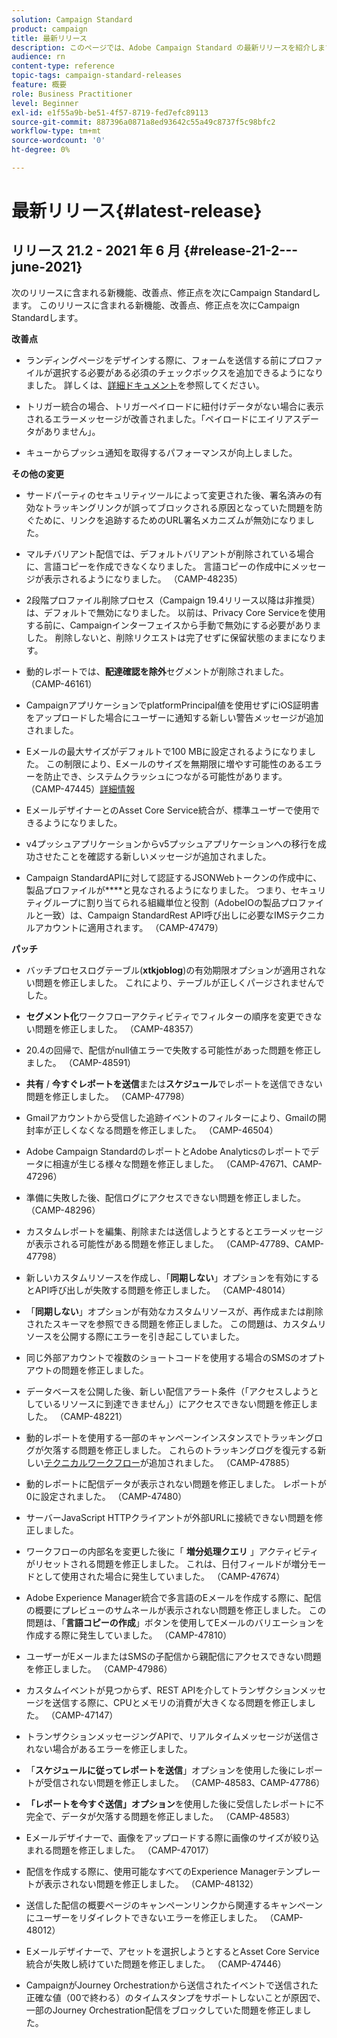 ```yaml
---
solution: Campaign Standard
product: campaign
title: 最新リリース
description: このページでは、Adobe Campaign Standard の最新リリースを紹介します。
audience: rn
content-type: reference
topic-tags: campaign-standard-releases
feature: 概要
role: Business Practitioner
level: Beginner
exl-id: e1f55a9b-be51-4f57-8719-fed7efc89113
source-git-commit: 887396a0871a8ed93642c55a49c8737f5c98bfc2
workflow-type: tm+mt
source-wordcount: '0'
ht-degree: 0%

---
```



# 最新リリース{#latest-release}

## リリース 21.2 - 2021 年 6 月 {#release-21-2---june-2021}

次のリリースに含まれる新機能、改善点、修正点を次にCampaign Standardします。 このリリースに含まれる新機能、改善点、修正点を次にCampaign Standardします。

**改善点**

* ランディングページをデザインする際に、フォームを送信する前にプロファイルが選択する必要がある必須のチェックボックスを追加できるようになりました。 詳しくは、[詳細ドキュメント](../../channels/using/managing-landing-page-form-data.md#agreement-checkbox)を参照してください。

* トリガー統合の場合、トリガーペイロードに紐付けデータがない場合に表示されるエラーメッセージが改善されました。「ペイロードにエイリアスデータがありません」。

* キューからプッシュ通知を取得するパフォーマンスが向上しました。

**その他の変更**

* サードパーティのセキュリティツールによって変更された後、署名済みの有効なトラッキングリンクが誤ってブロックされる原因となっていた問題を防ぐために、リンクを追跡するためのURL署名メカニズムが無効になりました。

* マルチバリアント配信では、デフォルトバリアントが削除されている場合に、言語コピーを作成できなくなりました。 言語コピーの作成中にメッセージが表示されるようになりました。 （CAMP-48235）

* 2段階プロファイル削除プロセス（Campaign 19.4リリース以降は非推奨）は、デフォルトで無効になりました。 以前は、Privacy Core Serviceを使用する前に、Campaignインターフェイスから手動で無効にする必要がありました。 削除しないと、削除リクエストは完了せずに保留状態のままになります。

* 動的レポートでは、**配達確認を除外**&#x200B;セグメントが削除されました。 （CAMP-46161）

* CampaignアプリケーションでplatformPrincipal値を使用せずにiOS証明書をアップロードした場合にユーザーに通知する新しい警告メッセージが追加されました。

* Eメールの最大サイズがデフォルトで100 MBに設定されるようになりました。 この制限により、Eメールのサイズを無期限に増やす可能性のあるエラーを防止でき、システムクラッシュにつながる可能性があります。 （CAMP-47445）[詳細情報](../../sending/using/design-and-personalize.md#email-size)

* EメールデザイナーとのAsset Core Service統合が、標準ユーザーで使用できるようになりました。

* v4プッシュアプリケーションからv5プッシュアプリケーションへの移行を成功させたことを確認する新しいメッセージが追加されました。

* Campaign StandardAPIに対して認証するJSONWebトークンの作成中に、製品プロファイルが&#x200B;****&#x200B;と見なされるようになりました。 つまり、セキュリティグループに割り当てられる組織単位と役割（AdobeIOの製品プロファイルと一致）は、Campaign StandardRest API呼び出しに必要なIMSテクニカルアカウントに適用されます。 （CAMP-47479）

**パッチ**

* バッチプロセスログテーブル(**xtkjoblog**)の有効期限オプションが適用されない問題を修正しました。 これにより、テーブルが正しくパージされませんでした。

* **セグメント化**&#x200B;ワークフローアクティビティでフィルターの順序を変更できない問題を修正しました。 （CAMP-48357）

* 20.4の回帰で、配信がnull値エラーで失敗する可能性があった問題を修正しました。 （CAMP-48591）

* **共有** / **今すぐレポートを送信**&#x200B;または&#x200B;**スケジュール**&#x200B;でレポートを送信できない問題を修正しました。 （CAMP-47798）

* Gmailアカウントから受信した追跡イベントのフィルターにより、Gmailの開封率が正しくなくなる問題を修正しました。 （CAMP-46504）

* Adobe Campaign StandardのレポートとAdobe Analyticsのレポートでデータに相違が生じる様々な問題を修正しました。 （CAMP-47671、CAMP-47296）

* 準備に失敗した後、配信ログにアクセスできない問題を修正しました。 （CAMP-48296）

* カスタムレポートを編集、削除または送信しようとするとエラーメッセージが表示される可能性がある問題を修正しました。 （CAMP-47789、CAMP-47798）

* 新しいカスタムリソースを作成し、「**同期しない**」オプションを有効にするとAPI呼び出しが失敗する問題を修正しました。 （CAMP-48014）

* 「**同期しない**」オプションが有効なカスタムリソースが、再作成または削除されたスキーマを参照できる問題を修正しました。 この問題は、カスタムリソースを公開する際にエラーを引き起こしていました。

* 同じ外部アカウントで複数のショートコードを使用する場合のSMSのオプトアウトの問題を修正しました。

* データベースを公開した後、新しい配信アラート条件（「アクセスしようとしているリソースに到達できません」）にアクセスできない問題を修正しました。 （CAMP-48221）

* 動的レポートを使用する一部のキャンペーンインスタンスでトラッキングログが欠落する問題を修正しました。 これらのトラッキングログを復元する新しい[テクニカルワークフロー](../../administration/using/technical-workflows.md)が追加されました。 （CAMP-47885）

* 動的レポートに配信データが表示されない問題を修正しました。 レポートが0に設定されました。 （CAMP-47480）

* サーバーJavaScript HTTPクライアントが外部URLに接続できない問題を修正しました。

* ワークフローの内部名を変更した後に「 **増分処理クエリ** 」アクティビティがリセットされる問題を修正しました。 これは、日付フィールドが増分モードとして使用された場合に発生していました。 （CAMP-47674）

* Adobe Experience Manager統合で多言語のEメールを作成する際に、配信の概要にプレビューのサムネールが表示されない問題を修正しました。 この問題は、「**言語コピーの作成**」ボタンを使用してEメールのバリエーションを作成する際に発生していました。 （CAMP-47810）

* ユーザーがEメールまたはSMSの子配信から親配信にアクセスできない問題を修正しました。 （CAMP-47986）

* カスタムイベントが見つからず、REST APIを介してトランザクションメッセージを送信する際に、CPUとメモリの消費が大きくなる問題を修正しました。 （CAMP-47147）

* トランザクションメッセージングAPIで、リアルタイムメッセージが送信されない場合があるエラーを修正しました。

* 「**スケジュールに従ってレポートを送信**」オプションを使用した後にレポートが受信されない問題を修正しました。 （CAMP-48583、CAMP-47786）

* **「レポートを今すぐ送信」オプション**&#x200B;を使用した後に受信したレポートに不完全で、データが欠落する問題を修正しました。 （CAMP-48583）

* Eメールデザイナーで、画像をアップロードする際に画像のサイズが絞り込まれる問題を修正しました。 （CAMP-47017）

* 配信を作成する際に、使用可能なすべてのExperience Managerテンプレートが表示されない問題を修正しました。 （CAMP-48132）

* 送信した配信の概要ページのキャンペーンリンクから関連するキャンペーンにユーザーをリダイレクトできないエラーを修正しました。 （CAMP-48012）

* Eメールデザイナーで、アセットを選択しようとするとAsset Core Service統合が失敗し続けていた問題を修正しました。 （CAMP-47446）

* CampaignがJourney Orchestrationから送信されたイベントで送信された正確な値（00で終わる）のタイムスタンプをサポートしないことが原因で、一部のJourney Orchestration配信をブロックしていた問題を修正しました。
